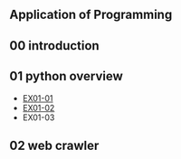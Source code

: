 ## Application of Programming

## 00 introduction


## 01 python overview


- [EX01-01](EX01_01_加法器.ipynb)
- [EX01-02](EX01_02_BMI_計算.ipynb)
- EX01-03


## 02 web crawler
